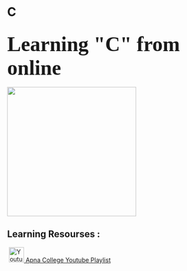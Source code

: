 # C

<h2><font size = 30px  face = "algerian"> Learning "C" from online</font></h2>


<img  src = "https://d1m75rqqgidzqn.cloudfront.net/wp-data/2020/12/15114057/shutterstock_487518850-1.jpg" width = 300px >

<h2> Learning Resourses : </h2>


<img>
				<a href="https://youtu.be/irqbmMNs2Bop"><img src="https://upload.wikimedia.org/wikipedia/commons/thumb/0/09/YouTube_full-color_icon_%282017%29.svg/2560px-YouTube_full-color_icon_%282017%29.svg.png" alt="Youtube" width="35"/> Apna College Youtube Playlist </a>

